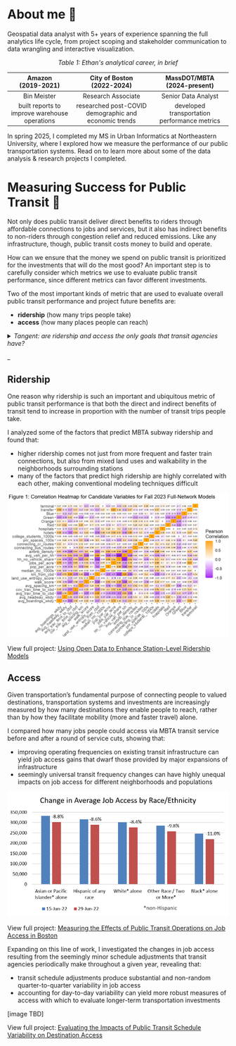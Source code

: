 # About me :wave:
Geospatial data analyst with 5+ years of experience spanning the full analytics life cycle, from project scoping and stakeholder communication to data wrangling and interactive visualization. 

*<p align="center">Table 1: Ethan's analytical career, in brief</p>*

| Amazon <br>(2019-2021) | City of Boston <br>(2022-2024) | MassDOT/MBTA <br>(2024-present) |
| :--------: | :------: | :-------: |
| Bin Meister | Research Associate | Senior Data Analyst |
| built reports to improve warehouse operations | researched post-COVID demographic and economic trends | developed transportation performance metrics | 

In spring 2025, I completed my MS in Urban Informatics at Northeastern University, where I explored how we measure the performance of our public transportation systems. Read on to learn more about some of the data analysis & research projects I completed. 

# Measuring Success for Public Transit :trolleybus:
Not only does public transit deliver direct benefits to riders through affordable connections to jobs and services, but it also has indirect benefits to non-riders through congestion relief and reduced emissions. Like any infrastructure, though, public transit costs money to build and operate. 

How can we ensure that the money we spend on public transit is prioritized for the investments that will do the most good? An important step is to carefully consider which metrics we use to evaluate public transit performance, since different metrics can favor different investments. 

Two of the most important kinds of metric that are used to evaluate overall public transit performance and project future benefits are:
-  **ridership** (how many trips people take)
-  **access** (how many places people can reach)

<details>

<summary><i>Tangent: are ridership and access the only goals that transit agencies have?</summary>

<br>Most transit agencies don't seek to narrowly maximize ridership or access at an aggregate level. In fact, a large portion of transit service is explicitly designed not to maximize total ridership or access, but instead to provide a basic level of service to a wide swath of communities, a dynamic which Jarrett Walker calls the "<a href="https://humantransit.org/2018/02/basics-the-ridership-coverage-tradeoff.html">ridership-coverage tradeoff</a>". Different agencies apply different value judgments about how to distribute service.

Although ridership and access are not the only goals that transit agencies have, both kinds of metric remain in widespread use, especially for evaluating large-scale service changes.</i>

</details>

_

## Ridership
One reason why ridership is such an important and ubiquitous metric of public transit performance is that both the direct and indirect benefits of transit tend to increase in proportion with the number of transit trips people take.

I analyzed some of the factors that predict MBTA subway ridership and found that:
* higher ridership comes not just from more frequent and faster train connections, but also from mixed land uses and walkability in the neighborhoods surrounding stations
* many of the factors that predict high ridership are highly correlated with each other, making conventional modeling techniques difficult

![Figure 1: Correlation Heatmap for Candidate Variables for Fall 2023 Full-Network Models](docs/assets/img/ridership_figure1.png)

View full project: [Using Open Data to Enhance Station-Level Ridership Models](https://mciethan.github.io/project1.html)

## Access

Given transportation’s fundamental purpose of connecting people to valued destinations, transportation systems and investments are increasingly measured by how many destinations they enable people to reach, rather than by how they facilitate mobility (more and faster travel) alone.

I compared how many jobs people could access via MBTA transit service before and after a round of service cuts, showing that:
* improving operating frequencies on existing transit infrastructure can yield job access gains that dwarf those provided by major expansions of infrastructure
* seemingly universal transit frequency changes can have highly unequal impacts on job access for different neighborhoods and populations

![Figure 1: Correlation Heatmap for Candidate Variables for Fall 2023 Full-Network Models](docs/assets/img/access_chg_raceethn.png)

View full project: [Measuring the Effects of Public Transit Operations on Job Access in Boston](https://mciethan.github.io/project2.html)

Expanding on this line of work, I investigated the changes in job access resulting from the seemingly minor schedule adjustments that transit agencies periodically make throughout a given year, revealing that:
* transit schedule adjustments produce substantial and non-random quarter-to-quarter variability in job access
* accounting for day-to-day variability can yield more robust measures of access with which to evaluate longer-term transportation investments

[image TBD]

View full project: [Evaluating the Impacts of Public Transit Schedule Variability on Destination Access](https://mciethan.github.io/project3.html)